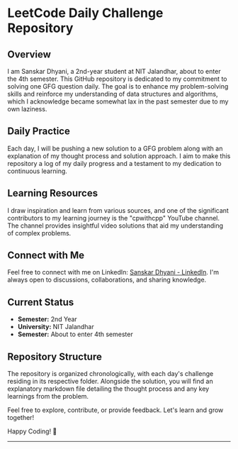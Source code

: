 # LeetCode Daily Challenge Repository

## Overview

I am Sanskar Dhyani, a 2nd-year student at NIT Jalandhar, about to enter the 4th semester. This GitHub repository is dedicated to my commitment to solving one GFG question daily. The goal is to enhance my problem-solving skills and reinforce my understanding of data structures and algorithms, which I acknowledge became somewhat lax in the past semester due to my own laziness.

## Daily Practice

Each day, I will be pushing a new solution to a GFG problem along with an explanation of my thought process and solution approach. I aim to make this repository a log of my daily progress and a testament to my dedication to continuous learning.

## Learning Resources

I draw inspiration and learn from various sources, and one of the significant contributors to my learning journey is the "cpwithcpp" YouTube channel. The channel provides insightful video solutions that aid my understanding of complex problems.

## Connect with Me

Feel free to connect with me on LinkedIn: [Sanskar Dhyani - LinkedIn](https://www.linkedin.com/in/sanskar-dhyani-nitj). I'm always open to discussions, collaborations, and sharing knowledge.

## Current Status

- **Semester:** 2nd Year
- **University:** NIT Jalandhar
- **Semester:** About to enter 4th semester

## Repository Structure

The repository is organized chronologically, with each day's challenge residing in its respective folder. Alongside the solution, you will find an explanatory markdown file detailing the thought process and any key learnings from the problem.

Feel free to explore, contribute, or provide feedback. Let's learn and grow together!

Happy Coding! 🚀

---
